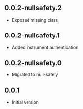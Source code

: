 ## 0.0.2-nullsafety.2

- Exposed missing class

## 0.0.2-nullsafety.1

- Added instrument authentication

## 0.0.2-nullsafety.0

- Migrated to null-safety

## 0.0.1

- Initial version
